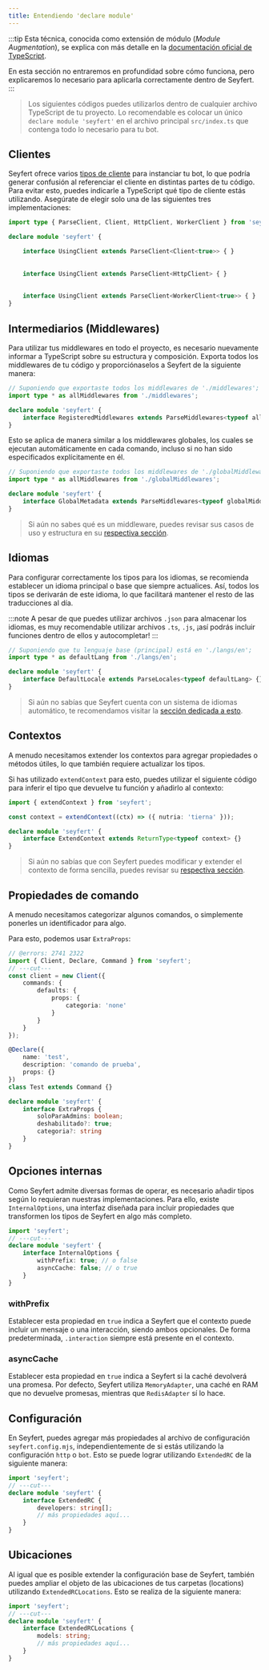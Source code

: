 ```yaml
---
title: Entendiendo 'declare module'
---
```


:::tip
Esta técnica, conocida como extensión de módulo (*Module Augmentation*), se explica con más detalle en la [documentación oficial de TypeScript](https://www.typescriptlang.org/docs/handbook/declaration-merging.html#module-augmentation).

En esta sección no entraremos en profundidad sobre cómo funciona, pero explicaremos lo necesario para aplicarla correctamente dentro de Seyfert.
:::

> Los siguientes códigos puedes utilizarlos dentro de cualquier archivo TypeScript de tu proyecto. Lo recomendable es colocar un único `declare module 'seyfert'` en el archivo principal `src/index.ts` que contenga todo lo necesario para tu bot.

## Clientes

Seyfert ofrece varios [tipos de cliente](./setup-project) para instanciar tu bot, lo que podría generar confusión al referenciar el cliente en distintas partes de tu código. Para evitar esto, puedes indicarle a TypeScript qué tipo de cliente estás utilizando. Asegúrate de elegir solo una de las siguientes tres implementaciones:

```ts twoslash {"Gateway":4-5} {"HTTP":7-8} {"Worker":10-11} copy
import type { ParseClient, Client, HttpClient, WorkerClient } from 'seyfert';

declare module 'seyfert' {

    interface UsingClient extends ParseClient<Client<true>> { }
  
  
    interface UsingClient extends ParseClient<HttpClient> { }
  
  
    interface UsingClient extends ParseClient<WorkerClient<true>> { }
}
```

## Intermediarios (Middlewares)

Para utilizar tus middlewares en todo el proyecto, es necesario nuevamente informar a TypeScript sobre su estructura y composición. Exporta todos los middlewares de tu código y proporciónaselos a Seyfert de la siguiente manera:

```ts {2,5} copy
// Suponiendo que exportaste todos los middlewares de './middlewares';
import type * as allMiddlewares from './middlewares';

declare module 'seyfert' {
    interface RegisteredMiddlewares extends ParseMiddlewares<typeof allMiddlewares> {}
}
```

Esto se aplica de manera similar a los middlewares globales, los cuales se ejecutan automáticamente en cada comando, incluso si no han sido especificados explícitamente en él.

```ts {2,5} copy
// Suponiendo que exportaste todos los middlewares de './globalMiddlewares';
import type * as allMiddlewares from './globalMiddlewares';

declare module 'seyfert' {
    interface GlobalMetadata extends ParseMiddlewares<typeof globalMiddlewares> {}
}
```

> Si aún no sabes qué es un middleware, puedes revisar sus casos de uso y estructura en su [respectiva sección](../commands/middlewares).

## Idiomas

Para configurar correctamente los tipos para los idiomas, se recomienda establecer un idioma principal o base que siempre actualices. Así, todos los tipos se derivarán de este idioma, lo que facilitará mantener el resto de las traducciones al día.

:::note
A pesar de que puedes utilizar archivos `.json` para almacenar los idiomas, es muy recomendable utilizar archivos `.ts`, `.js`, ¡así podrás incluir funciones dentro de ellos y autocompletar!
:::


```ts {2,5} copy
// Suponiendo que tu lenguaje base (principal) está en './langs/en';
import type * as defaultLang from './langs/en';

declare module 'seyfert' {
    interface DefaultLocale extends ParseLocales<typeof defaultLang> {}
}
```

> Si aún no sabías que Seyfert cuenta con un sistema de idiomas automático, te recomendamos visitar la [sección dedicada a esto](../i18n/languages).
 
## Contextos

A menudo necesitamos extender los contextos para agregar propiedades o métodos útiles, lo que también requiere actualizar los tipos.

Si has utilizado `extendContext` para esto, puedes utilizar el siguiente código para inferir el tipo que devuelve tu función y añadirlo al contexto:

```ts twoslash {3,6} copy
import { extendContext } from 'seyfert';

const context = extendContext((ctx) => ({ nutria: 'tierna' }));

declare module 'seyfert' {
    interface ExtendContext extends ReturnType<typeof context> {}
}
```

> Si aún no sabías que con Seyfert puedes modificar y extender el contexto de forma sencilla, puedes revisar su [respectiva sección](../commands/extend-commandcontext).

## Propiedades de comando

A menudo necesitamos categorizar algunos comandos, o simplemente ponerles un identificador para algo.

Para esto, podemos usar `ExtraProps`:

```ts twoslash {3,6} copy
// @errors: 2741 2322
import { Client, Declare, Command } from 'seyfert';
// ---cut---
const client = new Client({
    commands: {
        defaults: {
            props: {
                categoria: 'none'
            }
        }
    }
});

@Declare({
    name: 'test',
    description: 'comando de prueba',
    props: {}
})
class Test extends Command {}

declare module 'seyfert' {
    interface ExtraProps {
        soloParaAdmins: boolean;
        deshabilitado?: true;
        categoria?: string
    }
}
```

## Opciones internas

Como Seyfert admite diversas formas de operar, es necesario añadir tipos según lo requieran nuestras implementaciones. Para ello, existe `InternalOptions`, una interfaz diseñada para incluir propiedades que transformen los tipos de Seyfert en algo más completo.

```ts twoslash copy
import 'seyfert';
// ---cut---
declare module 'seyfert' {
    interface InternalOptions {
        withPrefix: true; // o false
        asyncCache: false; // o true
    }
}
```

### withPrefix

Establecer esta propiedad en `true` indica a Seyfert que el contexto puede incluir un mensaje o una interacción, siendo ambos opcionales. De forma predeterminada, `.interaction` siempre está presente en el contexto.

### asyncCache

Establecer esta propiedad en `true` indica a Seyfert si la caché devolverá una promesa. Por defecto, Seyfert utiliza `MemoryAdapter`, una caché en RAM que no devuelve promesas, mientras que `RedisAdapter` sí lo hace.


## Configuración

En Seyfert, puedes agregar más propiedades al archivo de configuración `seyfert.config.mjs`, independientemente de si estás utilizando la configuración `http` o `bot`. Esto se puede lograr utilizando `ExtendedRC` de la siguiente manera:

```ts twoslash
import 'seyfert';
// ---cut---
declare module 'seyfert' {
    interface ExtendedRC {
        developers: string[];
        // más propiedades aquí...
    }
}
```


## Ubicaciones

Al igual que es posible extender la configuración base de Seyfert, también puedes ampliar el objeto de las ubicaciones de tus carpetas (locations) utilizando `ExtendedRCLocations`. Esto se realiza de la siguiente manera:

```ts twoslash
import 'seyfert';
// ---cut---
declare module 'seyfert' {
    interface ExtendedRCLocations {
        models: string;
        // más propiedades aquí...
    }
}
```
